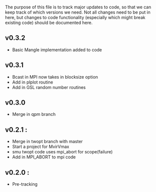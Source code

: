 The purpose of this file is to track major updates to code, so that
we can keep track of which versions we need. Not all changes need to 
be put in here, but changes to code functionality (especially which 
might break existing code) should be documented here.

v0.3.2
------
* Basic Mangle implementation added to code

v0.3.1
------
* Bcast in MPI now takes in blocksize option
* Add in plplot routine
* Add in GSL random number routines


v0.3.0
------
* Merge in qpm branch

v0.2.1 :
--------
* Merge in twopt branch with master
* Start a project for MvirVmax
* smu twopt code uses mpi_abort for scope(failure)
* Add in MPI_ABORT to mpi code

v0.2.0 :
--------
* Pre-tracking
